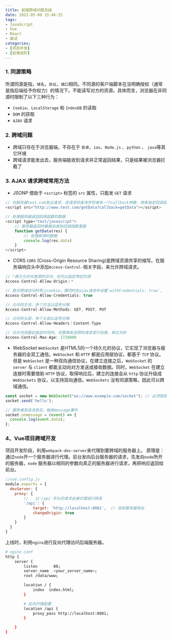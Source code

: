 ```yaml
---
title: 前端跨域问题总结
date: 2022-05-08 15:46:25
tags:
- JavaScript
- Vue
- React
- 面试
categories:
- [项目开发]
- [前端进阶]
---
```


### 1. 同源策略
所谓同源是指，`域名`，`协议`，`端口`相同。不同源的客户端脚本在没明确授权（通常是指后端给予你权力）的情况下。不能读写对方的资源。具体而言，浏览器在非同源时限制了以下三种行为：
- `Cookie`、`LocalStorage` 和 `IndexDB` 的读取
- `DOM` 的获取
- `AJAX` 请求

### 2. 跨域问题
-  跨域只存在于浏览器端，不存在于 `安卓`、`ios`、`Node.js` 、`python` 、 `java`等其它环境
- 跨域请求能发出去，服务端能收到请求并正常返回结果，只是结果被浏览器拦截了

### 3. AJAX 请求跨域常用方法
- JSONP
借助于 `<script>` 标签的 `src` 属性，只能发 `GET` 请求
```js
// 向服务器test.com发出请求，该请求的查询字符串有一个callback参数，用来指定回调函数
<script src="http://www.test.com/getData?callback=getData"></script>

// 处理服务器返回回调函数的数据
<script type="text/javascript">
    // 服务器返回的数据会放到回调函数里面
    function getData(res) {
        // 处理获得的数据
        console.log(res.data)
    }
</script>
```

- CORS
`CORS` (Cross-Origin Resource Sharing)是跨域资源共享的缩写。在服务端响应头中添加`Access-Control-`相关字段，来允许跨域请求。
```js
// *表示允许任意源的访问，也可以指定特定的源
Access-Control-Allow-Origin：*  

// 表示跨域访问时带上cookie，需同时在ajax请求中设置`withCredentials: true`，
Access-Control-Allow-Credentials: true

// 允许的方法，多个方法以逗号分隔
Access-Control-Allow-Methods: GET, POST, PUT

// 允许的头部，多个头部以逗号分隔
Access-Control-Allow-Headers：Content-Type

// 允许浏览器在指定时间内，无需再发送预检请求进行协商，单位为秒
Access-Control-Max-Age: 1728000
```

- WebSocket 
`WebSocket` 是HTML5的一个持久化的协议，它实现了浏览器与服务器的全双工通信。`WebSocket` 和 `HTTP` 都是应用层协议，都基于 `TCP` 协议。但是 `WebSocket` 是一种双向通信协议，在建立连接之后，`WebSocket` 的 `server` 与 `client` 都能主动向对方发送或接收数据。同时，`WebSocket` 在建立连接时需要借助 `HTTP` 协议，取得响应后，建立的连接会从 `http` 协议升级成 `WebSockets` 协议，以支持双向通信。`WebSockets` 没有同源策略，因此可以跨域通信。
```js
const socket = new WebSocket("ws://www.example.com/socket"); // 必须是绝对路径
socket.send('hello');

// 服务端发送消息后，触发message事件
socket.onmessage = (event) => {
  console.log(event.data);
};
```

### 4、Vue项目跨域开发
项目开发阶段，利用`webpack-dev-server`来代理到要跨域的服务器上。
原理是：通过`node`开一个服务器进行代理。前台发向后台服务器的请求，先发向`node`所开的服务器，`node` 服务器以相同的参数向真正的服务器进行请求，再把响应返回给前台。
```js
//vue.config.js
module.exports = {
  devServer: {
    proxy: {
        //   以'/api'开头的请求会被代理进行转发
        '/api': {  
            target: 'http://localhost:8081',  // 目标服务器地址   
            changeOrigin: true                     
        }
    }
  }
}
```
上线时，利用`nginx`进行反向代理访问后端服务器。
```bash
# nginx.conf
http {
    server {
        listen       80;
        server_name  <your_server_name>;
        root /data/www;          

        location / {
            index  index.html; 
        }

        # 反向代理配置
        location /api {  
            proxy_pass http://localhost:8081;
        }

    }
}
```